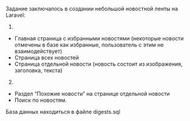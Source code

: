 Задание заключалось в создании небольшой новостной ленты на Laravel:


1)
- Главная страница с избранными новостями (некоторые новости отмечены в базе как избранные, пользователь с этим не взаимодействует)
- Страница всех новостей
- Страница отдельной новости (новость состоит из изображения, заголовка, текста)

2)
- Раздел “Похожие новости” на странице отдельной новости
- Поиск по новостям.

База данных находиться в файле digests.sql
